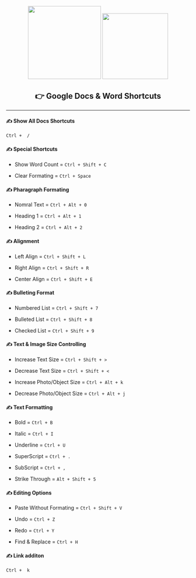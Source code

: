 <!-- Ms word -->
<div align="center">
	<img height="200" src="https://img.icons8.com/fluency/240/null/microsoft-word-2019.png"/>
   <img height="180" src ="https://img.icons8.com/color/240/null/google-docs--v1.png"/>
</div>

<div align="center">
    <h2> 👉 Google Docs & Word Shortcuts
    </h2>
</div><hr>
<!-- Ms word -->

#### ✍️ Show All Docs Shortcuts

```bash
Ctrl +  /
```

#### ✍️ Special Shortcuts

- Show Word Count = `Ctrl + Shift + C`

- Clear Formating = `Ctrl + Space`

#### ✍️ Pharagraph Formating

- Nomral Text = `Ctrl + Alt + 0`

- Heading 1 = `Ctrl + Alt + 1`

- Heading 2 = `Ctrl + Alt + 2`

#### ✍️ Alignment

- Left Align = `Ctrl + Shift + L`

- Right Align = `Ctrl + Shift + R`

- Center Align = `Ctrl + Shift + E`

#### ✍️ Bulleting Format

- Numbered List = `Ctrl + Shift + 7`

- Bulleted List = `Ctrl + Shift + 8`

- Checked List = `Ctrl + Shift + 9`

#### ✍️ Text & Image Size Controlling

- Increase Text Size = `Ctrl + Shift + >`

- Decrease Text Size = `Ctrl + Shift + <`

- Increase Photo/Object Size = `Ctrl + Alt + k`

- Decrease Photo/Object Size = `Ctrl + Alt + j`

#### ✍️ Text Formatting 

- Bold = `Ctrl + B`

- Italic = `Ctrl + I`

- Underline = `Ctrl + U`

- SuperScript = `Ctrl + .`

- SubScript = `Ctrl + ,`

- Strike Through = `Alt + Shift + 5`

#### ✍️ Editing Options

- Paste Without Formating = `Ctrl + Shift + V`

- Undo = `Ctrl + Z`

- Redo = `Ctrl + Y`

- Find & Replace = `Ctrl + H`

#### ✍️ Link additon

```bash
Ctrl +  k
```





